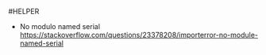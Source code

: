 #HELPER

* No modulo named serial
https://stackoverflow.com/questions/23378208/importerror-no-module-named-serial
